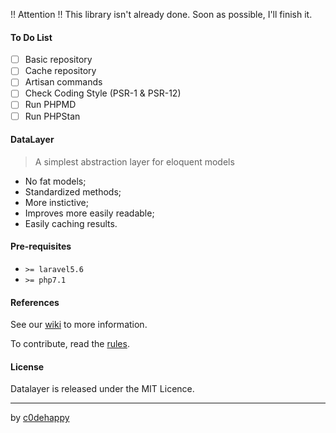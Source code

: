 !! Attention !! This library isn't already done. Soon as possible, I'll finish it.

#### To Do List

* [ ] Basic repository
* [ ] Cache repository
* [ ] Artisan commands
* [ ] Check Coding Style (PSR-1 & PSR-12)
* [ ] Run PHPMD
* [ ] Run PHPStan

#### DataLayer

> A simplest abstraction layer for eloquent models

* No fat models;
* Standardized methods;
* More instictive;
* Improves more easily readable;
* Easily caching results.

#### Pre-requisites

* `>= laravel5.6`
* `>= php7.1`

#### References

See our [wiki](https://github.com/c0dehappy/datalayer/wiki) to more information.

To contribute, read the [rules](https://github.com/c0dehappy/datalayer/blob/master/contributing.md).

#### License

Datalayer is released under the MIT Licence.

---

by [c0dehappy](https://github.com/c0dehappy)

